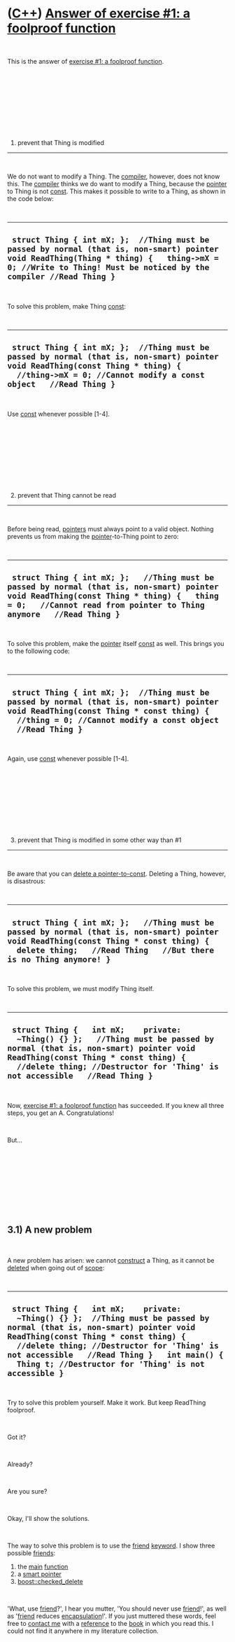 



 

 

 

 

 

([C++](Cpp.htm)) [Answer of exercise \#1: a foolproof function](CppExerciseFoolproofFunctionAnswer.htm)
=======================================================================================================

 

This is the answer of [exercise \#1: a foolproof
function](CppExerciseFoolproofFunction.htm).

 

 

 

 

 

1) prevent that Thing is modified
---------------------------------

 

We do not want to modify a Thing. The [compiler](CppCompiler.htm),
however, does not know this. The [compiler](CppCompiler.htm) thinks we
do want to modify a Thing, because the [pointer](CppPointer.htm) to
Thing is not [const](CppConst.htm). This makes it possible to write to a
Thing, as shown in the code below:

 

  ---------------------------------------------------------------------------------------------------------------------------------------------------------------------------------------------------------------
  ` struct Thing { int mX; };  //Thing must be passed by normal (that is, non-smart) pointer void ReadThing(Thing * thing) {   thing->mX = 0; //Write to Thing! Must be noticed by the compiler //Read Thing }`
  ---------------------------------------------------------------------------------------------------------------------------------------------------------------------------------------------------------------

 

To solve this problem, make Thing [const](CppConst.htm):

 

  ------------------------------------------------------------------------------------------------------------------------------------------------------------------------------------------------------
  ` struct Thing { int mX; };  //Thing must be passed by normal (that is, non-smart) pointer void ReadThing(const Thing * thing) {   //thing->mX = 0; //Cannot modify a const object   //Read Thing }`
  ------------------------------------------------------------------------------------------------------------------------------------------------------------------------------------------------------

 

Use [const](CppConst.htm) whenever possible \[1-4\].

 

 

 

 

 

2) prevent that Thing cannot be read
------------------------------------

 

Before being read, [pointers](CppPointer.htm) must always point to a
valid object. Nothing prevents us from making the
[pointer](CppPointer.htm)-to-Thing point to zero:

 

  ----------------------------------------------------------------------------------------------------------------------------------------------------------------------------------------------------------------
  ` struct Thing { int mX; };   //Thing must be passed by normal (that is, non-smart) pointer void ReadThing(const Thing * thing) {   thing = 0;   //Cannot read from pointer to Thing anymore   //Read Thing }`
  ----------------------------------------------------------------------------------------------------------------------------------------------------------------------------------------------------------------

 

To solve this problem, make the [pointer](CppPointer.htm) itself
[const](CppConst.htm) as well. This brings you to the following code:

 

  --------------------------------------------------------------------------------------------------------------------------------------------------------------------------------------------------------
  ` struct Thing { int mX; };  //Thing must be passed by normal (that is, non-smart) pointer void ReadThing(const Thing * const thing) {   //thing = 0; //Cannot modify a const object   //Read Thing }`
  --------------------------------------------------------------------------------------------------------------------------------------------------------------------------------------------------------

 

Again, use [const](CppConst.htm) whenever possible \[1-4\].

 

 

 

 

 

3) prevent that Thing is modified in some other way than \#1
------------------------------------------------------------

 

Be aware that you can [delete a
pointer-to-const](CppDeletePointerToConst.htm). Deleting a Thing,
however, is disastrous:

 

  --------------------------------------------------------------------------------------------------------------------------------------------------------------------------------------------------------------
  ` struct Thing { int mX; };   //Thing must be passed by normal (that is, non-smart) pointer void ReadThing(const Thing * const thing) {   delete thing;   //Read Thing   //But there is no Thing anymore! }`
  --------------------------------------------------------------------------------------------------------------------------------------------------------------------------------------------------------------

 

To solve this problem, we must modify Thing itself.

 

  ----------------------------------------------------------------------------------------------------------------------------------------------------------------------------------------------------------------------------------------------------
  ` struct Thing {   int mX;    private:   ~Thing() {} };   //Thing must be passed by normal (that is, non-smart) pointer void ReadThing(const Thing * const thing) {   //delete thing; //Destructor for 'Thing' is not accessible   //Read Thing }`
  ----------------------------------------------------------------------------------------------------------------------------------------------------------------------------------------------------------------------------------------------------

 

Now, [exercise \#1: a foolproof
function](CppExerciseFoolproofFunction.htm) has succeeded. If you knew
all three steps, you get an A. Congratulations!

 

But...

 

 

 

 

 

3.1) A new problem
------------------

 

A new problem has arisen: we cannot [construct](CppConstructor.htm) a
Thing, as it cannot be [deleted](CppDelete.htm) when going out of
[scope](CppScope.htm):

 

  --------------------------------------------------------------------------------------------------------------------------------------------------------------------------------------------------------------------------------------------------------------------------------------------------------------------------
  ` struct Thing {   int mX;    private:   ~Thing() {} };  //Thing must be passed by normal (that is, non-smart) pointer void ReadThing(const Thing * const thing) {   //delete thing; //Destructor for 'Thing' is not accessible   //Read Thing }   int main() {   Thing t; //Destructor for 'Thing' is not accessible }`
  --------------------------------------------------------------------------------------------------------------------------------------------------------------------------------------------------------------------------------------------------------------------------------------------------------------------------

 

Try to solve this problem yourself. Make it work. But keep ReadThing
foolproof.

 

Got it?

 

Already?

 

Are you sure?

 

Okay, I'll show the solutions.

 

The way to solve this problem is to use the [friend](CppFriend.htm)
[keyword](CppKeyword.htm). I show three possible
[friends](CppFriend.htm):

1.  the [main](CppMain.htm) [function](CppFunction.htm)
2.  a [smart pointer](CppSmartPointer.htm)
3.  [boost::checked\_delete](CppChecked_delete.htm)

 

'What, use [friend](CppFriend.htm)?', I hear you mutter, 'You should
never use [friend](CppFriend.htm)!', as well as '[friend](CppFriend.htm)
reduces [encapsulation](CppEncapsulation.htm)!'. If you just muttered
these words, feel free to [contact me](Contact.htm) with a
[reference](CppReferences.htm) to the [book](CppBooks.htm) in which you
read this. I could not find it anywhere in my literature collection.

 

And also, if you muttered this, read the following three options below
to see that there is more [encapsulation](CppEncapsulation.htm), instead
of less: Thing cannot be [destroyed](CppDestructor.htm) by anything,
except its *only, single* [friend](CppFriend.htm). This makes Thing more
[encapsulated](CppEncapsulation.htm) than by making everything able to
[destroy](CppDestructor.htm) it. Read it again: making Thing
[destructable](CppDestructor.htm) by its *only, single*
[friend](CppFriend.htm) only, makes Thing more
[encapsulated](CppEncapsulation.htm) by making everything able to
[destroy](CppDestructor.htm) it.

 

 

 

 

 

### 3.1.1) [Befriending](CppFriend.htm) the [main](CppMain.htm) [function](CppFunction.htm)

 

  -----------------------------------------------------------------------------------------------------------------------------------------------------------------------------------------------------------------------------------------------------------------------------------------------------
  ` struct Thing {   int mX;    private:   ~Thing() {}   friend int main(); };   //Thing must be passed by normal (that is, non-smart) pointer void ReadThing(const Thing * const thing) {   //delete thing; //Destructor for 'Thing' is not accessible   //Read Thing }   int main() {   Thing t; }`
  -----------------------------------------------------------------------------------------------------------------------------------------------------------------------------------------------------------------------------------------------------------------------------------------------------

 

[Befriending](CppFriend.htm) the [main](CppMain.htm)
[function](CppFunction.htm) has its restrictions: a Thing cannot be a
[class](CppClass.htm) member. For this simple piece of code, however, it
is a valid solution.

 

 

 

 

 

### 3.1.2) [Befriending](CppFriend.htm) a [smart pointer](CppSmartPointer.htm)

 

  -----------------------------------------------------------------------------------------------------------------------------------------------------------------------------------------------------------------------------------------------------------------------------------------------------------------------------------------------------------------
  ` #include <memory>  struct Thing {   int mX;    private:   ~Thing() {}   friend class std::auto_ptr<Thing>; };   //Thing must be passed by normal (that is, non-smart) pointer void ReadThing(const Thing * const thing) {   //delete thing; //Destructor for 'Thing' is not accessible   //Read Thing }  int main() {   std::auto_ptr<Thing> t(new Thing); }`
  -----------------------------------------------------------------------------------------------------------------------------------------------------------------------------------------------------------------------------------------------------------------------------------------------------------------------------------------------------------------

 

A [std::auto\_ptr](CppAuto_ptr.htm) calls the
[destructor](CppDestructor.htm) of Thing when it goes out of
[scope](CppScope.htm). So, when making a
[std::auto\_ptr](CppAuto_ptr.htm) a friend of Thing, you can create
[std::auto\_ptr](CppAuto_ptr.htm)&lt;Thing&gt;.

 

A drawback of this solution is that a [std::auto\_ptr](CppAuto_ptr.htm)
does not have a checked delete (for example
[boost::checked\_delete](CppChecked_delete.htm)).

 

 

 

 

 

### 3.1.3) [Befriending](CppFriend.htm) [boost::checked\_delete](CppChecked_delete.htm)

 

  -----------------------------------------------------------------------------------------------------------------------------------------------------------------------------------------------------------------------------------------------------------------------------------------------------------------------------------------------------------------------------------------------
  ` #include <boost/shared_ptr.hpp>  struct Thing {   int mX;    private:   ~Thing() {}   friend void boost::checked_delete<>(Thing *); };   //Thing must be passed by normal (that is, non-smart) pointer void ReadThing(const Thing * const thing) {   //delete thing; //Destructor for 'Thing' is not accessible   //Read Thing }   int main() {   boost::shared_ptr<Thing> t(new Thing); }`
  -----------------------------------------------------------------------------------------------------------------------------------------------------------------------------------------------------------------------------------------------------------------------------------------------------------------------------------------------------------------------------------------------

 

My personal favorite solution. But also this solution has a drawback, as
one can now write the following in ReadThing:

 

  ------------------------------------------------------------------------------------------------------------------------------------
  ` void ReadThing(const Thing * const thing) {   boost::checked_delete(thing);   //Read Thing   //But there is no Thing anymore! }`
  ------------------------------------------------------------------------------------------------------------------------------------

 

But the [exercise](CppExercise.htm) was to make ReadThing foolproof, not
evil-genius-proof.

 

 

 

 

 

4) Document the internal assumptions of the function
----------------------------------------------------

 

The ReadThing [function](CppFunction.htm) has one assumption: the
[pointer](CppPointer.htm) must point to a valid Thing. Use
[assert](CppAssert.htm) to document internal assumptions \[5-9\].

 

  ------------------------------------------------------------------------------------------------------
  ` #include <cassert>  void ReadThing(const Thing * const thing) {   assert(thing);   //Read Thing }`
  ------------------------------------------------------------------------------------------------------

 

Again, use [assert](CppAssert.htm) to document internal assumptions
\[5-9\].

 

 

 

 

 

[References](CppReferences.htm)
-------------------------------

 

1.  [Bjarne Stroustrup](CppBjarneStroustrup.htm). The C++ Programming
    Language (3rd edition). ISBN: 0-201-88954-4 7.9.3: 'Use const
    extensively and consistently'
2.  [Scott Meyers](CppScottMeyers.htm). Effective C++ (3rd
    edition).ISBN: 0-321-33487-6. Item 3: 'Use const whenever possible'
3.  [Jarrod Hollingworth](CppJarrodHollingworth.htm), [Bob
    Swart](CppBobSwart.htm), [Mark Cashman](CppMarkCashman.htm), [Paul
    Gustavson](CppPaulGustavson.htm). Sams C++ Builder 6
    Developer's Guide. ISBN: 0-672-32480-6. Chapter 3: 'Understand and
    use const in your code'
4.  [Jesse Liberty](CppJesseLiberty.htm). Sams teach yourself C++ in
    24 hours. ISBN: 0-672-32224-2. Hour 8, chapter 'Const member
    functions': 'Use const whenever possible.'
5.  [Herb Sutter](CppHerbSutter.htm), [Andrei
    Alexandrescu](CppAndreiAlexandrescu.htm). C++ coding standards: 101
    rules, guidelines, and best practices. ISBN: 0-32-111358-6. Chapter
    68: 'Assert liberally to document internal assumptions
    and invariants'.
6.  [Bjarne Stroustrup](CppBjarneStroustrup.htm). The C++ Programming
    Language (3rd edition). 1997. ISBN: 0-201-88954-4. Advice 24.5.18:
    'Explicitly express preconditions,postconditions, and other
    assertions as assertions'.
7.  Steve McConnell. Code Complete (2nd edition). 2004.
    ISBN: -735619670. Chapter 8.2 'Assertions', paragraph 'Guidelines
    for using asserts': 'Use assertions to document and verify
    preconditions and postconditions'.
8.  Steve McConnell. Code Complete (2nd edition). 2004.
    ISBN: -735619670. Chapter 8.2 'Assertions', paragraph 'Guidelines
    for using asserts': 'Use assertions for conditions that should
    never occur'.
9.  [Jesse Liberty](CppJesseLiberty.htm). Sams teach yourself C++ in
    24 hours. ISBN: 0-672-32224-2. Hour 24, chapter 'assert()': 'Use
    assert freely'.

 

 

 

 

 





 




